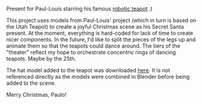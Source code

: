 Present for Paul-Louis starring his famous [robotic teapot](https://github.com/paullouisageneau/plasteac/tree/master/) :)

This project uses models from Paul-Louis' project (which in turn is based on the Utah Teapot) to create a joyful Christmas scene as his Secret Santa present. At the moment, everything is hard-coded for lack of time to create nicer components. In the future, I'd like to split the pieces of the legs up and animate them so that the teapots could dance around. The tiers of the "theater" reflect my hope to orchestrate concentric rings of dancing teapots. Maybe by the 25th.

The hat model added to the teapot was downloaded [here](https://www.models-resource.com/pc_computer/roblox/model/18759/). It is not referenced directly as the models were combined in Blender before being added to the scene.

Merry Christmas, Paulo!
